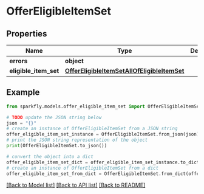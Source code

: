 # OfferEligibleItemSet


## Properties

Name | Type | Description | Notes
------------ | ------------- | ------------- | -------------
**errors** | **object** |  | [optional] 
**eligible_item_set** | [**OfferEligibleItemSetAllOfEligibleItemSet**](OfferEligibleItemSetAllOfEligibleItemSet.md) |  | [optional] 

## Example

```python
from sparkfly.models.offer_eligible_item_set import OfferEligibleItemSet

# TODO update the JSON string below
json = "{}"
# create an instance of OfferEligibleItemSet from a JSON string
offer_eligible_item_set_instance = OfferEligibleItemSet.from_json(json)
# print the JSON string representation of the object
print(OfferEligibleItemSet.to_json())

# convert the object into a dict
offer_eligible_item_set_dict = offer_eligible_item_set_instance.to_dict()
# create an instance of OfferEligibleItemSet from a dict
offer_eligible_item_set_from_dict = OfferEligibleItemSet.from_dict(offer_eligible_item_set_dict)
```
[[Back to Model list]](../README.md#documentation-for-models) [[Back to API list]](../README.md#documentation-for-api-endpoints) [[Back to README]](../README.md)


